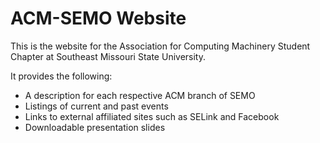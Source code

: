 # ACM-SEMO Website
This is the website for the Association for Computing Machinery Student Chapter at Southeast Missouri State University.

It provides the following:
* A description for each respective ACM branch of SEMO
* Listings of current and past events
* Links to external affiliated sites such as SELink and Facebook
* Downloadable presentation slides
